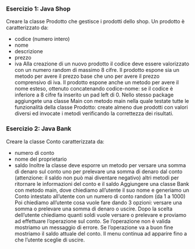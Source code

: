 ### Esercizio 1: Java Shop
Creare la classe Prodotto che gestisce i prodotti dello shop.
Un prodotto è caratterizzato da:
- codice (numero intero)
- nome
- descrizione
- prezzo
- iva
Alla creazione di un nuovo prodotto il codice deve essere valorizzato con un numero random di massimo 8 cifre.
Il prodotto espone sia un metodo per avere il prezzo base che uno per avere il prezzo comprensivo di iva.
Il prodotto espone anche un metodo per avere il nome esteso, ottenuto concatenando codice-nome: se il codice è inferiore a 8 cifre fa inserito un pad left di 0.
Nello stesso package aggiungete una classe Main con metodo main nella quale testate tutte le funzionalità della classe Prodotto: create almeno due prodotti con valori diversi ed invocate i metodi verificando la correttezza dei risultati.
### Esercizio 2: Java Bank
Creare la classe Conto caratterizzata da:
- numero di conto
- nome del proprietario
- saldo
Inoltre la classe deve esporre
un metodo per versare una somma di denaro sul conto
uno per prelevare una somma di denaro dal conto (attenzione: il saldo non può mai diventare negativo)
altri metodi per ritornare le informazioni del conto e il saldo
Aggiungere una classe Bank con metodo main, dove chiediamo all’utente il suo nome e generiamo un Conto intestato all’utente con un numero di conto random (da 1 a 1000)
Poi chiediamo all’utente cosa vuole fare dando 3 opzioni: versare una somma o prelevare una somma di denaro o uscire.
Dopo la scelta dell’utente chiediamo quanti soldi vuole versare o prelevare e proviamo ad effettuare l’operazione sul conto.
Se l’operazione non è valida mostriamo un messaggio di errore. Se l’operazione va a buon fine mostriamo il saldo attuale del conto. Il menu continua ad apparire fino a che l’utente sceglie di uscire.
